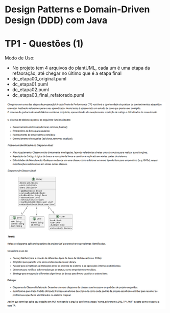 # Design Patterns e Domain-Driven Design (DDD) com Java

# TP1 - Questões (1)

Modo de Uso:

- No projeto tem 4 arquivos do plantUML, cada um é uma etapa da refaoração, até chegar no último que é a etapa final
- dc_etapa00_original.puml
- dc_etapa01.puml
- dc_etapa02.puml
- dc_etapa03_final_refatorado.puml

![Descrição](documentos/enunciado_TP1.png)

